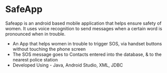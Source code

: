 # SafeApp
Safeapp is an android based mobile application that helps ensure safety of women. 
It uses voice recognition to send messages when a certain word is pronounced when  in trouble.

- An App that helps women in trouble to trigger SOS, via handset buttons without touching the phone screen
- The SOS message goes to Contacts entered into the database, & to the nearest police station
- Developed Using - Java, Android Studio, XML, JDBC
